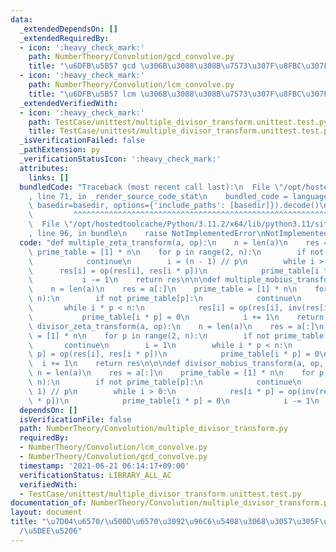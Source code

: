 ```yaml
---
data:
  _extendedDependsOn: []
  _extendedRequiredBy:
  - icon: ':heavy_check_mark:'
    path: NumberTheory/Convolution/gcd_convolve.py
    title: "\u6DFB\u5B57 gcd \u306B\u3088\u308B\u7573\u307F\u8FBC\u307F"
  - icon: ':heavy_check_mark:'
    path: NumberTheory/Convolution/lcm_convolve.py
    title: "\u6DFB\u5B57 lcm \u306B\u3088\u308B\u7573\u307F\u8FBC\u307F"
  _extendedVerifiedWith:
  - icon: ':heavy_check_mark:'
    path: TestCase/unittest/multiple_divisor_transform.unittest.test.py
    title: TestCase/unittest/multiple_divisor_transform.unittest.test.py
  _isVerificationFailed: false
  _pathExtension: py
  _verificationStatusIcon: ':heavy_check_mark:'
  attributes:
    links: []
  bundledCode: "Traceback (most recent call last):\n  File \"/opt/hostedtoolcache/Python/3.11.2/x64/lib/python3.11/site-packages/onlinejudge_verify/documentation/build.py\"\
    , line 71, in _render_source_code_stat\n    bundled_code = language.bundle(stat.path,\
    \ basedir=basedir, options={'include_paths': [basedir]}).decode()\n          \
    \         ^^^^^^^^^^^^^^^^^^^^^^^^^^^^^^^^^^^^^^^^^^^^^^^^^^^^^^^^^^^^^^^^^^^^^^^^^^^^^^^^^\n\
    \  File \"/opt/hostedtoolcache/Python/3.11.2/x64/lib/python3.11/site-packages/onlinejudge_verify/languages/python.py\"\
    , line 96, in bundle\n    raise NotImplementedError\nNotImplementedError\n"
  code: "def multiple_zeta_transform(a, op):\n    n = len(a)\n    res = a[:]\n   \
    \ prime_table = [1] * n\n    for p in range(2, n):\n        if not prime_table[p]:\n\
    \            continue\n        i = (n - 1) // p\n        while i > 0:\n      \
    \      res[i] = op(res[i], res[i * p])\n            prime_table[i * p] = 0\n \
    \           i -= 1\n    return res\n\n\ndef multiple_mobius_transform(a, op, inv):\n\
    \    n = len(a)\n    res = a[:]\n    prime_table = [1] * n\n    for p in range(2,\
    \ n):\n        if not prime_table[p]:\n            continue\n        i = 1\n \
    \       while i * p < n:\n            res[i] = op(res[i], inv(res[i * p]))\n \
    \           prime_table[i * p] = 0\n            i += 1\n    return res\n\n\ndef\
    \ divisor_zeta_transform(a, op):\n    n = len(a)\n    res = a[:]\n    prime_table\
    \ = [1] * n\n    for p in range(2, n):\n        if not prime_table[p]:\n     \
    \       continue\n        i = 1\n        while i * p < n:\n            res[i *\
    \ p] = op(res[i], res[i * p])\n            prime_table[i * p] = 0\n          \
    \  i += 1\n    return res\n\n\ndef divisor_mobius_transform(a, op, inv):\n   \
    \ n = len(a)\n    res = a[:]\n    prime_table = [1] * n\n    for p in range(2,\
    \ n):\n        if not prime_table[p]:\n            continue\n        i = (n -\
    \ 1) // p\n        while i > 0:\n            res[i * p] = op(inv(res[i]), res[i\
    \ * p])\n            prime_table[i * p] = 0\n            i -= 1\n    return res\n"
  dependsOn: []
  isVerificationFile: false
  path: NumberTheory/Convolution/multiple_divisor_transform.py
  requiredBy:
  - NumberTheory/Convolution/lcm_convolve.py
  - NumberTheory/Convolution/gcd_convolve.py
  timestamp: '2021-06-21 06:14:17+09:00'
  verificationStatus: LIBRARY_ALL_AC
  verifiedWith:
  - TestCase/unittest/multiple_divisor_transform.unittest.test.py
documentation_of: NumberTheory/Convolution/multiple_divisor_transform.py
layout: document
title: "\u7D04\u6570/\u500D\u6570\u3092\u96C6\u5408\u3068\u3057\u305F\u7D2F\u7A4D\u548C\
  /\u5DEE\u5206"
---
```

